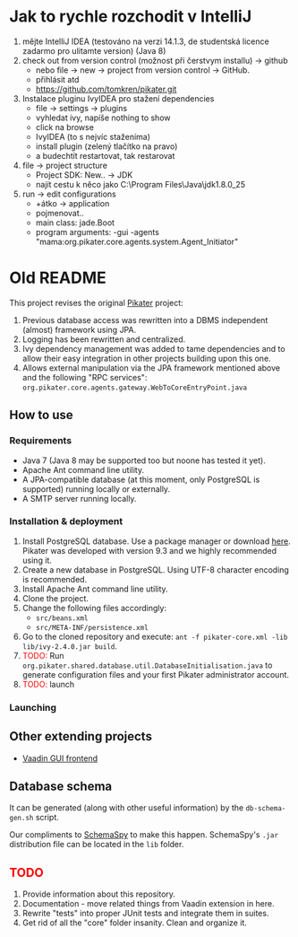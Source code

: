 # Jak to rychle rozchodit v IntelliJ

1. mějte IntelliJ IDEA (testováno na verzi 14.1.3, de studentská licence zadarmo pro ulitamte version) (Java 8)
2. check out from version control (možnost při čerstvym installu) -> github 
    * nebo file -> new -> project from version control -> GitHub.
    * přihlásit atd 
    * https://github.com/tomkren/pikater.git
3. Instalace pluginu IvyIDEA pro stažení dependencies
    * file -> settings -> plugins
    * vyhledat ivy, napíše nothing to show
    * click na browse 
    * IvyIDEA (to s nejvíc staženíma)
    * install plugin (zelený tlačítko na pravo)
    * a budechtít restartovat, tak restarovat
4. file -> project structure
    * Project SDK: New.. -> JDK
    * najít cestu k něco jako C:\Program Files\Java\jdk1.8.0_25 
5. run -> edit configurations
    * +átko -> application
    * pojmenovat..
    * main class: jade.Boot
    * program arguments: -gui -agents "mama:org.pikater.core.agents.system.Agent_Initiator"






# Old README

This project revises the original [Pikater](https://github.com/peskk3am/pikater4) project:

1. Previous database access was rewritten into a DBMS independent (almost) framework using JPA.
2. Logging has been rewritten and centralized.
3. Ivy dependency management was added to tame dependencies and to allow their easy integration in other projects building upon this one.
4. Allows external manipulation via the JPA framework mentioned above and the following "RPC services":  
`org.pikater.core.agents.gateway.WebToCoreEntryPoint.java`

## How to use

### Requirements

* Java 7 (Java 8 may be supported too but noone has tested it yet).
* Apache Ant command line utility.
* A JPA-compatible database (at this moment, only PostgreSQL is supported) running locally or externally.
* A SMTP server running locally.

### Installation & deployment

1. Install PostgreSQL database. Use a package manager or download [here](http://www.postgresql.org/download/). Pikater was developed with version 9.3 and we highly recommended using it.
2. Create a new database in PostgreSQL. Using UTF-8 character encoding is recommended.
3. Install Apache Ant command line utility.
4. Clone the project.
5. Change the following files accordingly:
	* `src/beans.xml`
	* `src/META-INF/persistence.xml`
6. Go to the cloned repository and execute: `ant -f pikater-core.xml -lib lib/ivy-2.4.0.jar build`.
7. <font color="red">TODO:</font> Run `org.pikater.shared.database.util.DatabaseInitialisation.java` to generate configuration files and your first Pikater administrator account.
8. <font color="red">TODO:</font> launch

### Launching



## Other extending projects

* [Vaadin GUI frontend](https://github.com/SkyCrawl/pikater-vaadin)

## Database schema

It can be generated (along with other useful information) by the `db-schema-gen.sh` script.

Our compliments to [SchemaSpy](http://schemaspy.sourceforge.net/) to make this happen. SchemaSpy's `.jar` distribution file can be located in the `lib` folder.

## <font color="red">TODO</font>

1. Provide information about this repository.
2. Documentation - move related things from Vaadin extension in here.
3. Rewrite "tests" into proper JUnit tests and integrate them in suites.
4. Get rid of all the "core" folder insanity. Clean and organize it.